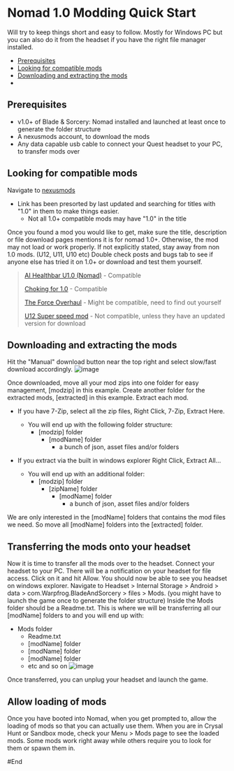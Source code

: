 # Nomad 1.0 Modding Quick Start

Will try to keep things short and easy to follow.
Mostly for Windows PC but you can also do it from the headset if you have the right file manager installed.

- [Prerequisites](#Prerequisites)
- [Looking for compatible mods](#looking-for-compatible-mods)
- [Downloading and extracting the mods](#downloading)
-

## Prerequisites

- v1.0+ of Blade & Sorcery: Nomad installed and launched at least once to generate the folder structure
- A nexusmods account, to download the mods
- Any data capable usb cable to connect your Quest headset to your PC, to transfer mods over

## Looking for compatible mods

Navigate to [nexusmods](https://www.nexusmods.com/games/bladeandsorcerynomad/mods?sort=updatedAt&title=1.0)
- Link has been presorted by last updated and searching for titles with "1.0" in them to make things easier.
  - Not all 1.0+ compatible mods may have "1.0" in the title

Once you found a mod you would like to get, make sure the title, description or file download pages mentions it is for nomad 1.0+.
Otherwise, the mod may not load or work properly. If not explicitly stated, stay away from non 1.0 mods. (U12, U11, U10 etc)
Double check posts and bugs tab to see if anyone else has tried it on 1.0+ or download and test them yourself.
> [AI Healthbar U1.0 (Nomad)](https://www.nexusmods.com/bladeandsorcerynomad/mods/4418) - Compatible
>
> [Choking for 1.0](https://www.nexusmods.com/bladeandsorcerynomad/mods/3870) - Compatible
>
> [The Force Overhaul](https://www.nexusmods.com/bladeandsorcerynomad/mods/4853?tab=description) - Might be compatible, need to find out yourself
>
> [U12 Super speed mod](https://www.nexusmods.com/bladeandsorcerynomad/mods/3827) - Not compatible, unless they have an updated version for download

## Downloading and extracting the mods

Hit the "Manual" download button near the top right and select slow/fast download accordingly.
![image](https://github.com/user-attachments/assets/8c4cb40d-62a9-4c05-8c4d-ceaec91dab10)

Once downloaded, move all your mod zips into one folder for easy management, [modzip] in this example.
Create another folder for the extracted mods, [extracted] in this example.
Extract each mod.
  - If you have 7-Zip, select all the zip files, Right Click, 7-Zip, Extract Here.
    - You will end up with the following folder structure:
      - [modzip] folder
        - [modName] folder
          - a bunch of json, asset files and/or folders

       
  - If you extract via the built in windows explorer Right Click, Extract All...
    - You will end up with an additional folder:
      - [modzip] folder
        - [zipName] folder
          - [modName] folder
            - a bunch of json, asset files and/or folders
         
We are only interested in the [modName] folders that contains the mod files we need. 
So move all [modName] folders into the [extracted] folder.

## Transferring the mods onto your headset

Now it is time to transfer all the mods over to the headset.
Connect your headset to your PC. There will be a notification on your headset for file access. Click on it and hit Allow.
You should now be able to see you headset on windows explorer.
Navigate to Headset > Internal Storage > Android > data > com.Warpfrog.BladeAndSorcery > files > Mods. (you might have to launch the game once to generate the folder structure)
Inside the Mods folder should be a Readme.txt.
This is where we will be transferring all our [modName] folders to and you will end up with:
  - Mods folder
    - Readme.txt
    - [modName] folder
    - [modName] folder
    - [modName] folder
    - etc and so on
![image](https://github.com/user-attachments/assets/20426e2d-4158-48ed-9f5f-c248564b7e19)

Once transferred, you can unplug your headset and launch the game.

## Allow loading of mods

Once you have booted into Nomad, when you get prompted to, allow the loading of mods so that you can actually use them.
When you are in Crysal Hunt or Sandbox mode, check your Menu > Mods page to see the loaded mods.
Some mods work right away while others require you to look for them or spawn them in.

#End
